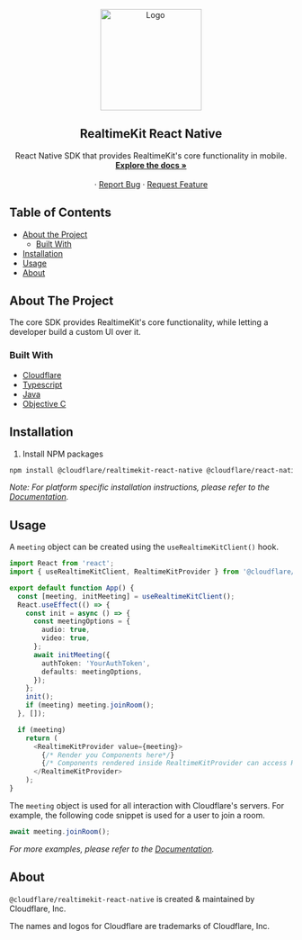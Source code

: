 <!-- PROJECT LOGO --> 
<p align="center">
  <a href="https://cloudflare.com">
    <img src="https://cf-assets.www.cloudflare.com/slt3lc6tev37/6EYsdkdfBcHtgPmgp3YtkD/0b203affd2053988264b9253b13de6b3/logo-thumbnail.png" alt="Logo" width="180">
  </a>

  <h2 align="center">RealtimeKit React Native</h3>

  <p align="center">
    React Native SDK that provides RealtimeKit's core functionality in mobile.
    <br />
    <a href="https://docs.realtime.cloudflare.com/rn-core"><strong>Explore the docs »</strong></a>
    <br />
    <br />
    ·
    <a href="https://community.cloudflare.com/">Report Bug</a>
    ·
    <a href="https://community.cloudflare.com/">Request Feature</a>
  </p>
</p>

<!-- TABLE OF CONTENTS -->

## Table of Contents

- [About the Project](#about-the-project)
  - [Built With](#built-with)
- [Installation](#installation)
- [Usage](#usage)
- [About](#about)

<!-- ABOUT THE PROJECT -->
## About The Project

The core SDK provides RealtimeKit's core functionality, while letting a developer build a custom UI over it.

### Built With

- [Cloudflare](https://cloudflare.com/)
- [Typescript](https://www.typescriptlang.org/)
- [Java](https://dev.java/learn/)
- [Objective C](https://developer.apple.com/library/archive/documentation/Cocoa/Conceptual/ProgrammingWithObjectiveC/Introduction/Introduction.html#//apple_ref/doc/uid/TP40011210)


## Installation

1. Install NPM packages

```sh
npm install @cloudflare/realtimekit-react-native @cloudflare/react-native-webrtc
```  

_Note: For platform specific installation instructions, please refer to the [Documentation](https://docs.realtime.cloudflare.com/rn-core)._
<!-- USAGE EXAMPLES -->
## Usage

A `meeting` object can be created using the `useRealtimeKitClient()` hook.

```ts
import React from 'react';
import { useRealtimeKitClient, RealtimeKitProvider } from '@cloudflare/realtimekit-react-native';

export default function App() {
  const [meeting, initMeeting] = useRealtimeKitClient();
  React.useEffect(() => {
    const init = async () => {
      const meetingOptions = {
        audio: true,
        video: true,
      };
      await initMeeting({
        authToken: 'YourAuthToken',
        defaults: meetingOptions,
      });
    };
    init();
    if (meeting) meeting.joinRoom();
  }, []);

  if (meeting)
    return (
      <RealtimeKitProvider value={meeting}>
        {/* Render you Components here*/}
        {/* Components rendered inside RealtimeKitProvider can access RealtimeKitClient object using useRealtimeKitMeeting() hook */}
      </RealtimeKitProvider>
    );
}
```

The `meeting` object is used for all interaction with Cloudflare's servers. For example, the following code snippet is used for a user to join a room.

```ts
await meeting.joinRoom();
```

_For more examples, please refer to the [Documentation](https://docs.realtime.cloudflare.com/rn-core)._

## About

`@cloudflare/realtimekit-react-native` is created & maintained by Cloudflare, Inc.

The names and logos for Cloudflare are trademarks of Cloudflare, Inc.

